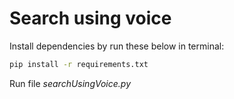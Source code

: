 # Search using voice

Install dependencies by run these below in terminal:

```bash
pip install -r requirements.txt
```

Run file _searchUsingVoice.py_
